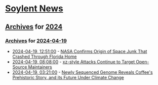# [Soylent News](../../../README.md)

## [Archives](../../index.md) for [2024](../index.md)

### [Archives](../../index.md) for [2024-04-19](index.md)

* [2024-04-19, 12:51:00](https://soylentnews.org/article.pl?sid=24/04/18/121242&from=rss) - [NASA Confirms Origin of Space Junk That Crashed Through Florida Home](https://soylentnews.org/article.pl?sid=24/04/18/121242&from=rss)
* [2024-04-19, 08:08:00](https://soylentnews.org/article.pl?sid=24/04/17/2054203&from=rss) - [xz-style Attacks Continue to Target Open-Source Maintainers](https://soylentnews.org/article.pl?sid=24/04/17/2054203&from=rss)
* [2024-04-19, 03:21:00](https://soylentnews.org/article.pl?sid=24/04/17/2044236&from=rss) - [Newly Sequenced Genome Reveals Coffee's Prehistoric Story, and its Future Under Climate Change](https://soylentnews.org/article.pl?sid=24/04/17/2044236&from=rss)
